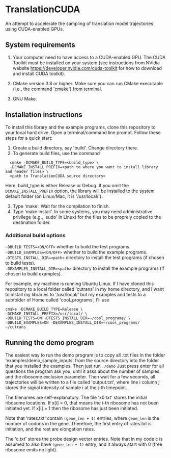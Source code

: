 # TranslationCUDA

An attempt to accelerate the sampling of translation model trajectories using CUDA-enabled GPUs.

## System requirements

1) Your computer need to have access to a CUDA-enabled GPU. The CUDA Toolkit must be installed on your system (see instructions from NVidia website https://developer.nvidia.com/cuda-toolkit for how to download and install CUDA toolkit).

2) CMake version 3.8 or higher. Make sure you can run CMake executable (i.e., the command 'cmake') from terminal.

3) GNU Make.

## Installation instructions

To install this library and the example programs, clone this repository to your local hard drive. Open a terminal/command line prompt. Follow these steps for a quick start:
1) Create a build directory, say 'build'. Change directory there.
2) To generate build files, use the command

```Shell
  cmake -DCMAKE_BUILD_TYPE=<build_type> \
  -DCMAKE_INSTALL_PREFIX=<path to where you want to install library and header files> \
  <path to TranslationCUDA source directory>
 ```
    
Here, build_type is either Release or Debug. If you omit the ```DCMAKE_INSTALL_PREFIX``` option, the library will be installed to the system default folder (on Linux/Mac, it is '/usr/local/').

3) Type 'make'. Wait for the compilation to finish.
4) Type 'make install'. In some systems, you may need administrative privilege (e.g., 'sudo' in Linux) for the files to be proprely copied to the destination folder.

### Additional build options

```-DBUILD_TESTS=<ON/OFF>``` whether to build the test programs.\
```-DBUILD_EXAMPLES=<ON/OFF>``` whether to build the example programs.\
```-DTESTS_INSTALL_DIR=<path>``` directory to install the test programs (if chosen to build tests).\
```-DEXAMPLES_INSTALL_DIR=<path>``` directory to install the example programs (if chosen to build examples).

For example, my machine is running Ubuntu Linux. If I have cloned this repository to a local folder called 'cutrans' in my home directory, and I want to install my libraries to '/usr/local/' but my examples and tests to a subfolder of Home called 'cool_programs', I'll use

```
cmake -DCMAKE_BUILD_TYPE=Release \
-DCMAKE_INSTALL_PREFIX=/usr/local/ \
-DBUILD_TESTS=ON -DTESTS_INSTALL_DIR=~/cool_programs/ \
-DBUILD_EXAMPLES=ON -DEXAMPLES_INSTALL_DIR=~/cool_programs/
~/cutrans
```

## Running the demo program

The easiest way to run the demo program is to copy all .txt files in the folder 'examples/demo_sample_inputs' from the source directory into the folder that you installed the examples. Then just run 
```./demo```
Just press enter for all questions the program ask you, until it asks about the number of samples and the ribosome exclusion parameter. Then wait for a few seconds, all trajectories will be written to a file called 'output.txt', where line i column j stores the signal intensity of sample i at the j-th timepoint.

The filenames are self-explanatory. The file 'x0.txt' stores the initial ribosome locations. If x[i] = 0, that means the i-th ribosome has not been initiated yet. If x[i] = 1 then the ribosome has just been initiated.

Note that 'rates.txt' contain ```(gene_len + 1)``` entries, where ```gene_len``` is the number of codons in the gene. Therefore, the first entry of rates.txt is initiation, and the rest are elongation rates.

The 'c.txt' stores the probe design vector entries. Note that in my code c is assumed to also have ```(gene_len + 1)``` entry, and it always start with 0 (free ribosome emits no light). 





      
      
